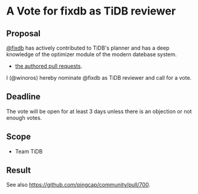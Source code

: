 # A Vote for fixdb as TiDB reviewer 

## Proposal

[@fixdb](https://github.com/fixdb) has actively contributed to TiDB's planner and has a deep knowledge of the optimizer module of the modern datebase system.

* [the authored pull requests](https://github.com/pingcap/tidb/commits?author=fixdb).

I (@winoros) hereby nominate @fixdb as TiDB reviewer and call for a vote.

## Deadline

The vote will be open for at least 3 days unless there is an objection or not enough votes.

## Scope

* Team TiDB

## Result

See also https://github.com/pingcap/community/pull/700.
